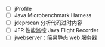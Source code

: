 
* [ ] jProfile
* [ ] Java Microbenchmark Harness
* [ ] jdeprscan 分析代码过时内容
* [ ] JFR 性能监控 Java Flight Recorder
* [ ] jwebserver：简易静态 web 服务器